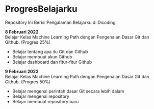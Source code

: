 # ProgresBelajarku
Repository Ini Berisi Pengalaman Belajarku di Dicoding
  
**8 Februari 2022**  
Belajar Kelas Machine Learning Path dengan Pengenalan Dasar Git dan Github. (Progres 25%)
 * Belajar tentang apa itu Git dan Github
 * Belajar membuat akun Github
 * Belajar dashboard dan fitur-fitur Github

**9 Februari 2022**  
Belajar Kelas Machine Learning Path dengan Pengenalan Dasar Git dan Github. (Progres 50%)
 * Belajar mengenal perintah dasar Git secara lebih dalam
 * Belajar mengenal repository 
 * Belajar membuat repository baru
